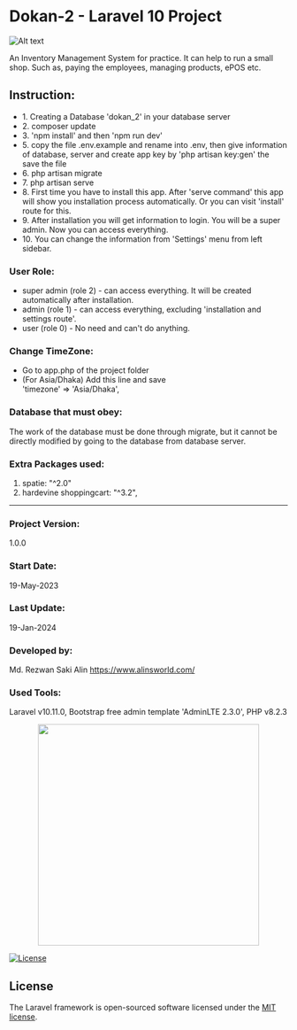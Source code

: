 # Dokan-2 - Laravel 10 Project

![Alt text](screenshot.jpg "Lara Dokan - Laravel 10 Project")

An Inventory Management System for practice. It can help to run a small shop. Such as, paying the employees, managing products, ePOS etc.

## Instruction:

<ul>
    <li>1. Creating a Database 'dokan_2' in your database server</li>
    <li>2. composer update</li>
    <li>3. 'npm install' and then 'npm run dev'</li>
    <li>5. copy the file .env.example and rename into .env, then give information of database, server and create app key by 'php artisan key:gen' the save the file</li>
    <li>6. php artisan migrate</li>
    <li>7. php artisan serve</li> 
    <li>8. First time you have to install this app. After 'serve command' this app will show you installation process automatically. Or you can visit 'install' route for this.</li> 
    <li>9. After installation you will get information to login. You will be a super admin. Now you can access everything.</li> 
    <li>10. You can change the information from 'Settings' menu from left sidebar.</li> 
</ul>

### User Role:

<ul>
    <li>super admin (role 2) - can access everything. It will be created automatically after installation.</li>
    <li>admin (role 1) - can access everything, excluding 'installation and settings route'.</li>
    <li>user (role 0) - No need and can't do anything.</li>
</ul>

### Change TimeZone:

<ul>
<li>Go to app.php of the project folder</li>
<li>(For Asia/Dhaka) Add this line and save</li>
'timezone' => 'Asia/Dhaka',
</ul>

### Database that must obey:

The work of the database must be done through migrate, but it cannot be directly modified by going to the database from database server.

### Extra Packages used:

1. spatie: "^2.0"
2. hardevine shoppingcart: "^3.2",

<hr>

### Project Version:

1.0.0

### Start Date:

19-May-2023

### Last Update:

19-Jan-2024

### Developed by:

Md. Rezwan Saki Alin
https://www.alinsworld.com/

### Used Tools:

Laravel v10.11.0, Bootstrap free admin template 'AdminLTE 2.3.0', PHP v8.2.3

<p align="center"><a href="https://laravel.com" target="_blank"><img src="https://raw.githubusercontent.com/laravel/art/master/logo-lockup/5%20SVG/2%20CMYK/1%20Full%20Color/laravel-logolockup-cmyk-red.svg" width="400"></a></p>

<a href="https://packagist.org/packages/laravel/framework"><img src="https://img.shields.io/packagist/l/laravel/framework" alt="License"></a>

</p>

## License

The Laravel framework is open-sourced software licensed under the [MIT license](https://opensource.org/licenses/MIT).
